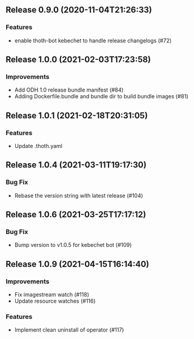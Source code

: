 
## Release 0.9.0 (2020-11-04T21:26:33)
### Features
* enable thoth-bot kebechet to handle release changelogs (#72)

## Release 1.0.0 (2021-02-03T17:23:58)
### Improvements
* Add ODH 1.0 release bundle manifest (#84)
* Adding Dockerfile.bundle and bundle dir to build bundle images (#81)

## Release 1.0.1 (2021-02-18T20:31:05)
### Features
* Update .thoth.yaml

## Release 1.0.4 (2021-03-11T19:17:30)
### Bug Fix
* Rebase the version string with latest release (#104)

## Release 1.0.6 (2021-03-25T17:17:12)
### Bug Fix
* Bump version to v1.0.5 for kebechet bot (#109)

## Release 1.0.9 (2021-04-15T16:14:40)
### Improvements
* Fix imagestream watch (#118)
* Update resource watches (#116)
### Features
* Implement clean uninstall of operator (#117)
